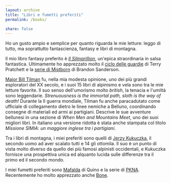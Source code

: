 ```yaml
---
layout: archive
title: "Libri e fumetti preferiti"
permalink: /books/

share: false
---
```


Ho un gusto ampio e semplice per quanto riguarda le mie letture: leggo di tutto, ma soprattutto fantascienza, fantasy e libri di montagna.

Il mio libro fantasy preferito è [_Il Silmarillion_](https://it.wikipedia.org/wiki/Il_Silmarillion), un'epica straordinaria in salsa fantastica. Ultimamente ho apprezzato molto il [ciclo delle guardie](https://en.wikipedia.org/wiki/Ankh-Morpork_City_Watch) di Terry Pratchett e la [serie di Mistborn](https://en.wikipedia.org/wiki/Mistborn) di Brandon Sanderson.

[Major Bill Tilman](https://en.wikipedia.org/wiki/Bill_Tilman) fu, nella mia modesta opinione, uno dei più grandi esploratori del XX secolo, e i suoi 15 libri di alpinismo e vela sono tra le mie letture favorite. Il suo senso dell'umorismo molto _british_, la tenacia e l'umiltà sono leggendarie. _Strenuousness is the immortal path, sloth is the way of death!_ Durante la II guerra mondiale, Tilman fu anche paracadutato come ufficiale di collegamento dietro le linee nemiche a Belluno, coordinando consegne di materiali ed armi ai partigiani. Descrive le sue avventure bellunesi in una sezione di _When Men and Mountains Meet_, uno dei suoi migliori libri. In italiano una versione ridotta è stata anche stampata col titolo _Missione SIMIA: un maggiore inglese tra i partigiani_.

Tra i libri di montagna, i miei preferiti sono quelli di [Jerzy Kukuczka](https://en.wikipedia.org/wiki/Jerzy_Kukuczka), il secondo uomo ad aver scalato tutti e 14 gli ottomila. Il suo è un punto di vista molto diverso da quello dei più famosi alpinisti occidentali, e Kukuczka fornisce una prospettiva unica ed alquanto lucida sulle differenze tra il primo ed il secondo mondo.

I miei fumetti preferiti sono [Mafalda](https://it.wikipedia.org/wiki/Mafalda) di Quino e la serie di [PKNA](https://en.wikipedia.org/wiki/PKNA). Recentemente ho molto apprezzato anche [Bone](https://en.wikipedia.org/wiki/Bone_(comics)).
